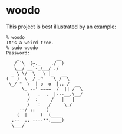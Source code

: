 woodo
=====

This project is best illustrated by an example:

``` ShellSession
% woodo
It's a weird tree.
% sudo woodo
Password:
    _              __
   / `\  (~._    ./  )
   \__/ __`-_\__/ ./
  _ \ \/  \   \ |_   __
(   )  \__/ -^    \ /  \
 \_/ "  \  | o  o  |.. /  __
      \. --' ====  /  || /  \
        \   .  .  |---__.\__/
        /  :     /   |   |
        /   :   /     \_/
     --/ ::    (
    (  |     (  (____
  .--  .. ----**.____)
  \___/
```


